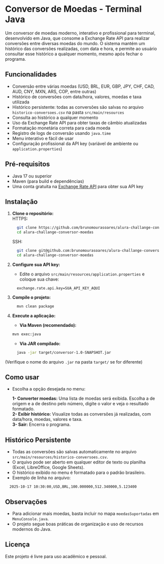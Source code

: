 # Conversor de Moedas - Terminal Java

Um conversor de moedas moderno, interativo e profissional para terminal, desenvolvido em Java, que consome a Exchange Rate API para realizar conversões entre diversas moedas do mundo. O sistema mantém um histórico das conversões realizadas, com data e hora, e permite ao usuário consultar esse histórico a qualquer momento, mesmo após fechar o programa.

## Funcionalidades
- Conversão entre várias moedas (USD, BRL, EUR, GBP, JPY, CHF, CAD, AUD, CNY, MXN, ARS, COP, entre outras)
- Histórico de conversões com data/hora, valores, moedas e taxa utilizada
- Histórico persistente: todas as conversões são salvas no arquivo `historico-conversoes.csv` na pasta `src/main/resources`
- Consulta ao histórico a qualquer momento
- Uso da Exchange Rate API para obter taxas de câmbio atualizadas
- Formatação monetária correta para cada moeda
- Registro de logs de conversão usando `java.time`
- Menu interativo e fácil de usar
- Configuração profissional da API key (variável de ambiente ou `application.properties`)

## Pré-requisitos
- Java 17 ou superior
- Maven (para build e dependências)
- Uma conta gratuita na [Exchange Rate API](https://www.exchangerate-api.com/) para obter sua API key

## Instalação
1. **Clone o repositório:**  
    HTTPS:
    ```sh
      git clone https://github.com/brunomourasoares/alura-challange-conversor-moedas.git
      cd alura-challange-conversor-moedas
    ```
    SSH:
    ```sh
      git clone git@github.com:brunomourasoares/alura-challange-conversor-moedas.git
      cd alura-challange-conversor-moedas
    ``` 
2. **Configure sua API key:**
   - Edite o arquivo `src/main/resources/application.properties` e coloque sua chave:
    ```properties
      exchange.rate.api.key=SUA_API_KEY_AQUI
    ```
3. **Compile o projeto:**
    ```sh
      mvn clean package
    ```

4. **Execute a aplicação:**
   - **Via Maven (recomendado):**
    ```sh
    mvn exec:java
    ```
    - **Via JAR compilado:**
    ```sh
      java -jar target/conversor-1.0-SNAPSHOT.jar
    ```
(Verifique o nome do arquivo `.jar` na pasta `target/` se for diferente)

## Como usar
- Escolha a opção desejada no menu:

  **1- Converter moedas:** Uma lista de moedas será exibida. Escolha a de origem e a de destino pelo número, digite o valor e veja o resultado formatado.  
  **2- Exibir histórico:** Visualize todas as conversões já realizadas, com data/hora, moedas, valores e taxa.  
  **3- Sair:** Encerra o programa.

## Histórico Persistente
- Todas as conversões são salvas automaticamente no arquivo `src/main/resources/historico-conversoes.csv`.
- O arquivo pode ser aberto em qualquer editor de texto ou planilha (Excel, LibreOffice, Google Sheets).
- O histórico exibido no menu é formatado para o padrão brasileiro.
- Exemplo de linha no arquivo:

```csv
  2025-10-17 10:30:00,USD,BRL,100.000000,512.340000,5.123400
```

## Observações
- Para adicionar mais moedas, basta incluir no mapa `moedasSuportadas` em `MenuConsole.java`.
- O projeto segue boas práticas de organização e uso de recursos modernos do Java.

## Licença
Este projeto é livre para uso acadêmico e pessoal.
